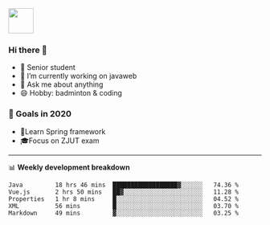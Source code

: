 <img src="https://github.com/egoist/egoist/raw/master/balloon.gif" width="50">

### Hi there 🐏

- 🌱 Senior student
- 🔭 I’m currently working on javaweb
- 💬 Ask me about anything
- 😄 Hobby: badminton & coding

### 🚀 Goals in 2020
+ 🍃Learn Spring framework
+ 🎓Focus on ZJUT exam
-------

📊 **Weekly development breakdown**
<!--START_SECTION:waka-->
```text
Java         18 hrs 46 mins  ██████████████████▓░░░░░░   74.36 % 
Vue.js       2 hrs 50 mins   ██▓░░░░░░░░░░░░░░░░░░░░░░   11.28 % 
Properties   1 hr 8 mins     █░░░░░░░░░░░░░░░░░░░░░░░░   04.52 % 
XML          56 mins         █░░░░░░░░░░░░░░░░░░░░░░░░   03.70 % 
Markdown     49 mins         ▓░░░░░░░░░░░░░░░░░░░░░░░░   03.25 % 
```
<!--END_SECTION:waka-->
